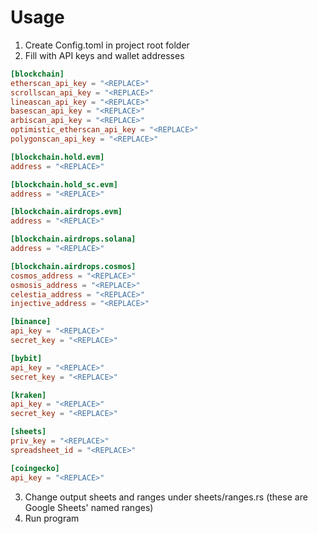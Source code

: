 # Usage

1. Create Config.toml in project root folder
2. Fill with API keys and wallet addresses
```toml
[blockchain]
etherscan_api_key = "<REPLACE>"
scrollscan_api_key = "<REPLACE>"
lineascan_api_key = "<REPLACE>"
basescan_api_key = "<REPLACE>"
arbiscan_api_key = "<REPLACE>"
optimistic_etherscan_api_key = "<REPLACE>"
polygonscan_api_key = "<REPLACE>"

[blockchain.hold.evm]
address = "<REPLACE>"

[blockchain.hold_sc.evm]
address = "<REPLACE>"

[blockchain.airdrops.evm]
address = "<REPLACE>"

[blockchain.airdrops.solana]
address = "<REPLACE>"

[blockchain.airdrops.cosmos]
cosmos_address = "<REPLACE>"
osmosis_address = "<REPLACE>"
celestia_address = "<REPLACE>"
injective_address = "<REPLACE>"

[binance]
api_key = "<REPLACE>"
secret_key = "<REPLACE>"

[bybit]
api_key = "<REPLACE>"
secret_key = "<REPLACE>"

[kraken]
api_key = "<REPLACE>"
secret_key = "<REPLACE>"

[sheets]
priv_key = "<REPLACE>"
spreadsheet_id = "<REPLACE>"

[coingecko]
api_key = "<REPLACE>"
```
3. Change output sheets and ranges under sheets/ranges.rs (these are Google Sheets' named ranges)
4. Run program
